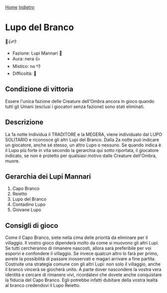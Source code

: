 [Home](/wherewolf-rules)
[Indietro](..)

# Lupo del Branco

<span class='emoji'>🐺👍👎</span>

- Fazione: Lupi Mannari <span class='emoji'>🐺</span>
- Aura: nera <span class='emoji'>👍</span>
- Mistico: no <span class='emoji'>👎</span>
- Difficoltà: <span class='emoji'>🌙</span>

## Condizione di vittoria

Essere l'unica fazione delle Creature dell'Ombra ancora in gioco quando tutti gli Umani (esclusi i giocatori senza fazione) sono stati eliminati.

## Descrizione

La 1a notte individua il TRADITORE e la MEGERA, viene individuato dal LUPO SOLITARIO e riconosce gli altri Lupi del Branco. Dalla 2a notte può indicare un giocatore, anche sé stesso, un altro Lupo o nessuno. Se quando indica è il Lupo più forte in vita secondo la gerarchia qui sotto riportata, il giocatore indicato, se non è protetto per qualsiasi motivo dalle Creature dell'Ombra, muore.

## Gerarchia dei Lupi Mannari

1. Capo Branco
2. Reietto
3. Lupo del Branco
4. Contadino Lupo
5. Giovane Lupo

## Consigli di gioco

Come il Capo Branco, siete nella cima delle priorità da eliminare per il villaggio. Il vostro gioco dipenderà molto da come si muovono gli altri Lupi. Se tutti cercheranno di rimanere nascosti, allora sarà preferibile per voi esporvi e confondere il villaggio. Se invece qualcun altro lo farà per primo, avrete la possibilità di passare inosservati e magari arrivare a fine partita. Costruite una strategia comune con gli altri Lupi: non solo il villaggio, anche il branco vincerà se giocherà unito. A parte dover nascondere la vostra vera identità e cercare di rimanere vivi, ricordatevi che dovete anche conquistare la fiducia del Capo Branco. Egli potrebbe infatti dubitare della vostra lealtà al branco credendovi il Lupo Reietto.
